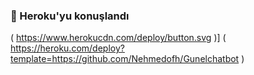 ### 🚀 Heroku'yu konuşlandı
( https://www.herokucdn.com/deploy/button.svg )] ( https://heroku.com/deploy?template=https://github.com/Nehmedofh/Gunelchatbot )
